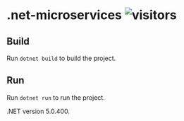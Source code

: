 # .net-microservices ![visitors](https://visitor-badge.glitch.me/badge?page_id=odilov.net-microservices)

## Build

Run `dotnet build` to build the project.

## Run

Run `dotnet run` to run the project.

.NET version 5.0.400.
